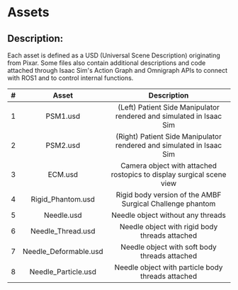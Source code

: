 # Assets

## Description:
Each asset is defined as a USD (Universal Scene Description) originating from Pixar. Some files also contain additional descriptions
and code attached through Isaac Sim's Action Graph and Omnigraph APIs to connect with ROS1 and to control internal functions.

| #   |      Asset      |  Description |
|----------|:-------------:|:------:|
| 1 | PSM1.usd              | (Left) Patient Side Manipulator rendered and simulated in Isaac Sim  |
| 2 | PSM2.usd              | (Right) Patient Side Manipulator rendered and simulated in Isaac Sim |
| 3 | ECM.usd               | Camera object with attached rostopics to display surgical scene view |
| 4 | Rigid_Phantom.usd     | Rigid body version of the AMBF Surgical Challenge phantom            |
| 5 | Needle.usd            | Needle object without any threads                                    |
| 6 | Needle_Thread.usd     | Needle object with rigid body threads attached                       |
| 7 | Needle_Deformable.usd | Needle object with soft body threads attached                        |
| 8 | Needle_Particle.usd   | Needle object with particle body threads attached                    |
